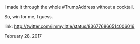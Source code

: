 I made it through the whole #TrumpAddress without a cocktail. 

So, win for me, I guess. 

link: http://twitter.com/jimmylittle/status/836776866514006016 

February 28, 2017